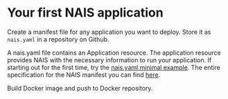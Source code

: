 # Your first NAIS application

Create a manifest file for any application you want to deploy. Store it as `nais.yaml` in a repository on Github.

A nais.yaml file contains an Application resource. The application resource provides NAIS with the necessary information to run your application. If starting out for the first time, try the [nais.yaml minimal example](https://github.com/nais/doc/tree/ed810945684e0f22aaeec0662a28da7a397f6b67/content/deploy/examples/nais-manifest/nais.yaml). The entire specification for the NAIS manifest you can find [here](https://github.com/nais/doc/tree/ed810945684e0f22aaeec0662a28da7a397f6b67/content/deploy/nais-manifest.md).

Build Docker image and push to Docker repository.


